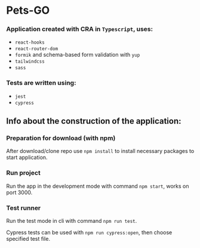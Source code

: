 # Pets-GO

### Application created with CRA in `Typescript`, uses:
- `react-hooks`
- `react-router-dom`
- `formik` and schema-based form validation with `yup`
- `tailwindcss`
- `sass`

### Tests are written using:
- `jest`
- `cypress`

## Info about the construction of the application:

### Preparation for download (with npm)

After download/clone repo use `npm install` to install necessary packages to start application.

### Run project

Run the app in the development mode with command `npm start`, works on port 3000.

### Test runner

Run the test mode in cli with command `npm run test`.

Cypress tests can be used with `npm run cypress:open`, then choose specified test file.
